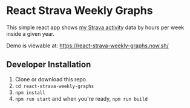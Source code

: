# React Strava Weekly Graphs

This simple react app shows [my Strava activity](https://www.strava.com/athletes/3350904) data by hours per week inside a given year.

Demo is viewable at: <https://react-strava-weekly-graphs.now.sh/>

## Developer Installation

1.  Clone or download this repo.
1.  `cd react-strava-weekly-graphs`
1.  `npm install`
1.  `npm run start` and when you're ready, `npm run build`
